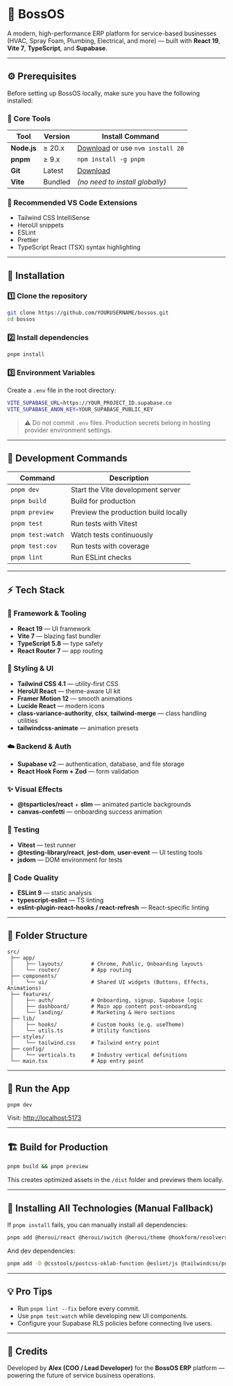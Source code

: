 # 🧱 BossOS

A modern, high-performance ERP platform for service-based businesses (HVAC, Spray Foam, Plumbing, Electrical, and more) — built with **React 19**, **Vite 7**, **TypeScript**, and **Supabase**.

---

## ⚙️ Prerequisites

Before setting up BossOS locally, make sure you have the following installed:

### 🧩 Core Tools

| Tool        | Version | Install Command                                        |
| ----------- | ------- | ------------------------------------------------------ |
| **Node.js** | ≥ 20.x  | [Download](https://nodejs.org) or use `nvm install 20` |
| **pnpm**    | ≥ 9.x   | `npm install -g pnpm`                                  |
| **Git**     | Latest  | [Download](https://git-scm.com/downloads)              |
| **Vite**    | Bundled | *(no need to install globally)*                        |

### 🧠 Recommended VS Code Extensions

* Tailwind CSS IntelliSense
* HeroUI snippets
* ESLint
* Prettier
* TypeScript React (TSX) syntax highlighting

---

## 🧰 Installation

### 1️⃣ Clone the repository

```bash
git clone https://github.com/YOURUSERNAME/bossos.git
cd bossos
```

### 2️⃣ Install dependencies

```bash
pnpm install
```

### 3️⃣ Environment Variables

Create a `.env` file in the root directory:

```bash
VITE_SUPABASE_URL=https://YOUR_PROJECT_ID.supabase.co
VITE_SUPABASE_ANON_KEY=YOUR_SUPABASE_PUBLIC_KEY
```

> ⚠️ Do not commit `.env` files. Production secrets belong in hosting provider environment settings.

---

## 🧪 Development Commands

| Command           | Description                          |
| ----------------- | ------------------------------------ |
| `pnpm dev`        | Start the Vite development server    |
| `pnpm build`      | Build for production                 |
| `pnpm preview`    | Preview the production build locally |
| `pnpm test`       | Run tests with Vitest                |
| `pnpm test:watch` | Watch tests continuously             |
| `pnpm test:cov`   | Run tests with coverage              |
| `pnpm lint`       | Run ESLint checks                    |

---

## ⚡ Tech Stack

### 🧠 Framework & Tooling

* **React 19** — UI framework
* **Vite 7** — blazing fast bundler
* **TypeScript 5.8** — type safety
* **React Router 7** — app routing

### 🎨 Styling & UI

* **Tailwind CSS 4.1** — utility-first CSS
* **HeroUI React** — theme-aware UI kit
* **Framer Motion 12** — smooth animations
* **Lucide React** — modern icons
* **class-variance-authority**, **clsx**, **tailwind-merge** — class handling utilities
* **tailwindcss-animate** — animation presets

### ☁️ Backend & Auth

* **Supabase v2** — authentication, database, and file storage
* **React Hook Form + Zod** — form validation

### ✨ Visual Effects

* **@tsparticles/react** + **slim** — animated particle backgrounds
* **canvas-confetti** — onboarding success animation

### 🧪 Testing

* **Vitest** — test runner
* **@testing-library/react**, **jest-dom**, **user-event** — UI testing tools
* **jsdom** — DOM environment for tests

### 🧹 Code Quality

* **ESLint 9** — static analysis
* **typescript-eslint** — TS linting
* **eslint-plugin-react-hooks / react-refresh** — React-specific linting

---

## 🧩 Folder Structure

```
src/
 ├── app/
 │    ├── layouts/         # Chrome, Public, Onboarding layouts
 │    └── router/          # App routing
 ├── components/
 │    └── ui/              # Shared UI widgets (Buttons, Effects, Animations)
 ├── features/
 │    ├── auth/            # Onboarding, signup, Supabase logic
 │    ├── dashboard/       # Main app content post-onboarding
 │    └── landing/         # Marketing & Hero sections
 ├── lib/
 │    ├── hooks/           # Custom hooks (e.g. useTheme)
 │    └── utils.ts         # Utility functions
 ├── styles/
 │    └── tailwind.css     # Tailwind entry point
 ├── config/
 │    └── verticals.ts     # Industry vertical definitions
 └── main.tsx              # App entry point
```

---

## 🚀 Run the App

```bash
pnpm dev
```

Visit: [http://localhost:5173](http://localhost:5173)

---

## 🏗️ Build for Production

```bash
pnpm build && pnpm preview
```

This creates optimized assets in the `/dist` folder and previews them locally.

---

## 🧩 Installing All Technologies (Manual Fallback)

If `pnpm install` fails, you can manually install all dependencies:

```bash
pnpm add @heroui/react @heroui/switch @heroui/theme @hookform/resolvers @iconify/react @supabase/supabase-js @tsparticles/engine @tsparticles/react @tsparticles/slim canvas-confetti class-variance-authority clsx date-fns framer-motion lucide-react motion react react-dom react-hook-form react-router-dom tailwind-merge tailwindcss-animate
```

And dev dependencies:

```bash
pnpm add -D @csstools/postcss-oklab-function @eslint/js @tailwindcss/postcss @testing-library/jest-dom @testing-library/react @testing-library/user-event @types/node @types/react @types/react-dom @vitejs/plugin-react autoprefixer eslint eslint-plugin-react-hooks eslint-plugin-react-refresh globals jsdom postcss tailwindcss typescript typescript-eslint vite vite-tsconfig-paths vitest zod
```

---

## 💡 Pro Tips

* Run `pnpm lint --fix` before every commit.
* Use `pnpm test:watch` while developing new UI components.
* Configure your Supabase RLS policies before connecting live users.

---

## 🧱 Credits

Developed by **Alex (COO / Lead Developer)** for the **BossOS ERP** platform — powering the future of service business operations.
